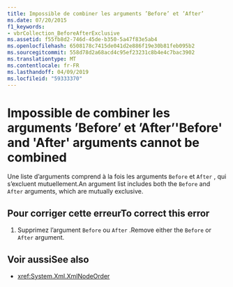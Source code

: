 ```yaml
---
title: Impossible de combiner les arguments ’Before’ et ’After’
ms.date: 07/20/2015
f1_keywords:
- vbrCollection_BeforeAfterExclusive
ms.assetid: f55fb8d2-746d-45de-b350-5a47f83e5ab4
ms.openlocfilehash: 6508178c7415de041d2e886f19e30b81feb095b2
ms.sourcegitcommit: 558d78d2a68acd4c95ef23231c8b4e4c7bac3902
ms.translationtype: MT
ms.contentlocale: fr-FR
ms.lasthandoff: 04/09/2019
ms.locfileid: "59333370"
---
```

# <a name="before-and-after-arguments-cannot-be-combined"></a><span data-ttu-id="50126-102">Impossible de combiner les arguments ’Before’ et ’After’</span><span class="sxs-lookup"><span data-stu-id="50126-102">'Before' and 'After' arguments cannot be combined</span></span>
<span data-ttu-id="50126-103">Une liste d’arguments comprend à la fois les arguments `Before` et `After` , qui s’excluent mutuellement.</span><span class="sxs-lookup"><span data-stu-id="50126-103">An argument list includes both the `Before` and `After` arguments, which are mutually exclusive.</span></span>  
  
## <a name="to-correct-this-error"></a><span data-ttu-id="50126-104">Pour corriger cette erreur</span><span class="sxs-lookup"><span data-stu-id="50126-104">To correct this error</span></span>  
  
1. <span data-ttu-id="50126-105">Supprimez l’argument `Before` ou `After` .</span><span class="sxs-lookup"><span data-stu-id="50126-105">Remove either the `Before` or `After` argument.</span></span>  
  
## <a name="see-also"></a><span data-ttu-id="50126-106">Voir aussi</span><span class="sxs-lookup"><span data-stu-id="50126-106">See also</span></span>

- <xref:System.Xml.XmlNodeOrder>
